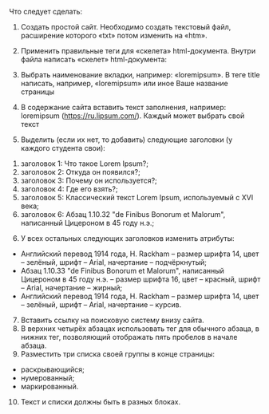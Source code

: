 Что следует сделать:

1. Создать простой сайт.
   Необходимо создать текстовый файл, расширение которого «txt» потом изменить на «htm».

2. Применить правильные теги для «скелета» html-документа.
   Внутри файла написать «скелет» html-документа:
   <!doctype html>
   <html lang="ru">
   <head>
       <meta charset="utf-8">
       <title></title>
   </head>

<body>

</body>
</html>

3. Выбрать наименование вкладки, например: «loremipsum».
   В теге title написать, например, «loremipsum» или иное Ваше название страницы

4. В содержание сайта вставить текст заполнения, например: loremipsum (https://ru.lipsum.com/).
   Каждый может выбрать свой текст

5. Выделить (если их нет, то добавить) следующие заголовки (у каждого студента свои):

1) заголовок 1: Что такое Lorem Ipsum?;
2) заголовок 2: Откуда он появился?;
3) заголовок 3: Почему он используется?;
4) заголовок 4: Где его взять?;
5) заголовок 5: Классический текст Lorem Ipsum, используемый с XVI века;
6) заголовок 6: Абзац 1.10.32 "de Finibus Bonorum et Malorum", написанный Цицероном в 45 году н.э.;

6. У всех остальных следующих заголовков изменить атрибуты:

- Английский перевод 1914 года, H. Rackham – размер шрифта 14, цвет – зелёный, шрифт – Arial, начертание – подчёркнутый;
- Абзац 1.10.33 "de Finibus Bonorum et Malorum", написанный Цицероном в 45 году н.э. – размер шрифта 16, цвет – красный, шрифт – Arial, начертание – жирный;
- Английский перевод 1914 года, H. Rackham – размер шрифта 14, цвет – зелёный, шрифт – Arial, начертание – курсив.

7. Вставить ссылку на поисковую систему внизу сайта.
8. В верхних четырёх абзацах использовать тег для обычного абзаца, в нижних тег, позволяющий отображать пять пробелов в начале абзаца.
9. Разместить три списка своей группы в конце страницы:

- раскрывающийся;
- нумерованный;
- маркированный.

10. Текст и списки должны быть в разных блоках.
